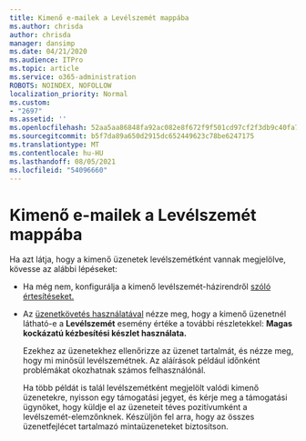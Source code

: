 ```yaml
---
title: Kimenő e-mailek a Levélszemét mappába
ms.author: chrisda
author: chrisda
manager: dansimp
ms.date: 04/21/2020
ms.audience: ITPro
ms.topic: article
ms.service: o365-administration
ROBOTS: NOINDEX, NOFOLLOW
localization_priority: Normal
ms.custom:
- "2697"
ms.assetid: ''
ms.openlocfilehash: 52aa5aa86848fa92ac082e8f672f9f501cd97cf2f3db9c40fa745aa8ebccfbb1
ms.sourcegitcommit: b5f7da89a650d2915dc652449623c78be6247175
ms.translationtype: MT
ms.contentlocale: hu-HU
ms.lasthandoff: 08/05/2021
ms.locfileid: "54096660"
---
```

# <a name="outbound-email-to-junk-email-folder"></a>Kimenő e-mailek a Levélszemét mappába

Ha azt látja, hogy a kimenő üzenetek levélszemétként vannak megjelölve, kövesse az alábbi lépéseket:

- Ha még nem, konfigurálja a kimenő levélszemét-házirendről [szóló értesítéseket.](https://docs.microsoft.com/microsoft-365/security/office-365-security/configure-the-outbound-spam-policy)

- Az [üzenetkövetés használatával](https://docs.microsoft.com/microsoft-365/security/office-365-security/message-trace-scc) nézze meg, hogy a kimenő üzenetnél látható-e a **Levélszemét** esemény értéke a további részletekkel: **Magas kockázatú kézbesítési készlet használata.**

  Ezekhez az üzenetekhez ellenőrizze az üzenet tartalmát, és nézze meg, hogy mi minősül levélszemétnek. Az aláírások például időnként problémákat okozhatnak számos felhasználónál.

  Ha több példát is talál levélszemétként megjelölt valódi kimenő üzenetekre, nyisson egy támogatási jegyet, és kérje meg a támogatási ügynöket, hogy küldje el az üzeneteit téves pozitívumként a levélszemét-elemzőnknek. Készüljön fel arra, hogy az összes üzenetfejlécet tartalmazó mintaüzeneteket biztosítson.
